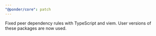 ```yaml
---
"@ponder/core": patch
---
```


Fixed peer dependency rules with TypeScript and viem. User versions of these packages are now used.
